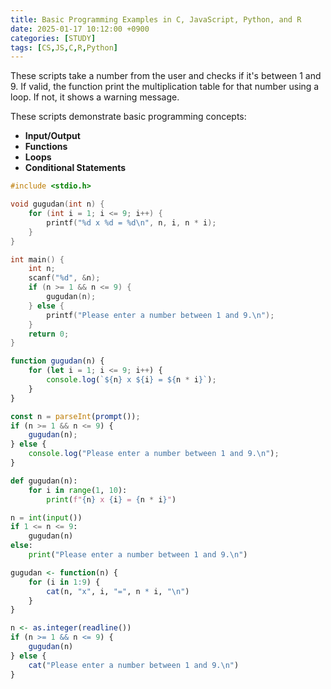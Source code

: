 ```yaml
---
title: Basic Programming Examples in C, JavaScript, Python, and R
date: 2025-01-17 10:12:00 +0900
categories: [STUDY]
tags: [CS,JS,C,R,Python]
---
```


These scripts take a number from the user and checks if it's between 1 and 9.
If valid, the function print the multiplication table for that number using a loop.
If not, it shows a warning message.

These scripts demonstrate basic programming concepts:
- **Input/Output**
- **Functions**
- **Loops**
- **Conditional Statements**

```c
#include <stdio.h>

void gugudan(int n) {
    for (int i = 1; i <= 9; i++) {
        printf("%d x %d = %d\n", n, i, n * i);
    }
}

int main() {
    int n;
    scanf("%d", &n);
    if (n >= 1 && n <= 9) {
        gugudan(n);
    } else {
        printf("Please enter a number between 1 and 9.\n");
    }
    return 0;
}
```

```javascript
function gugudan(n) {
    for (let i = 1; i <= 9; i++) {
        console.log(`${n} x ${i} = ${n * i}`);
    }
}

const n = parseInt(prompt());
if (n >= 1 && n <= 9) {
    gugudan(n);
} else {
    console.log("Please enter a number between 1 and 9.\n");
}
```

```python
def gugudan(n):
    for i in range(1, 10):
        print(f"{n} x {i} = {n * i}")

n = int(input())
if 1 <= n <= 9:
    gugudan(n)
else:
    print("Please enter a number between 1 and 9.\n")
```

```r
gugudan <- function(n) {
    for (i in 1:9) {
        cat(n, "x", i, "=", n * i, "\n")
    }
}

n <- as.integer(readline())
if (n >= 1 && n <= 9) {
    gugudan(n)
} else {
    cat("Please enter a number between 1 and 9.\n")
}
```
